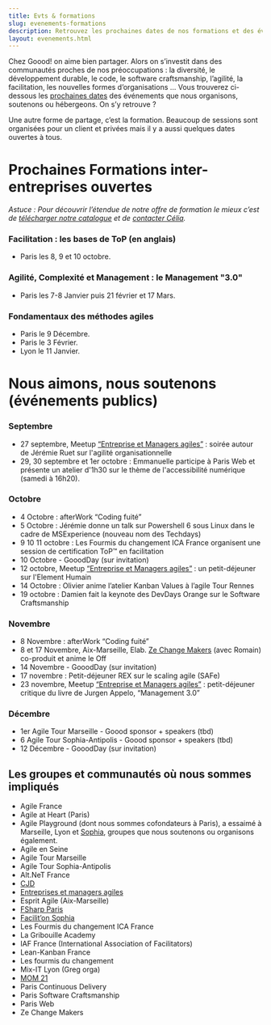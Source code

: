 ```yaml
---
title: Evts & formations
slug: evenements-formations
description: Retrouvez les prochaines dates de nos formations et des événements ouverts au public où vous pouvez nous rencontrer.
layout: evenements.html
---
```

Chez Goood! on aime bien partager. Alors on s’investit dans des communautés proches de nos préoccupations : la diversité, le développement durable, le code, le software craftsmanship, l’agilité, la facilitation, les nouvelles formes d’organisations …
Vous trouverez ci-dessous les [prochaines dates](#prochaines-dates) des événements que nous organisons, soutenons ou hébergeons. On s’y retrouve ?

Une autre forme de partage, c’est la formation. Beaucoup de sessions sont organisées pour un client et privées mais il y a aussi quelques dates ouvertes à tous. 

# Prochaines Formations inter-entreprises ouvertes #

*Astuce : Pour découvrir l’étendue de notre offre de formation le mieux c’est de [télécharger notre catalogue](http://www.goood.pro/files/catalogue-formations-goood.pdf) et de [contacter Célia](formation@goood.pro).* 

### Facilitation : les bases de ToP (en anglais) ###
* Paris les 8, 9 et 10 octobre.

### Agilité, Complexité et Management : le Management "3.0" ###
* Paris les 7-8 Janvier puis 21 février et 17 Mars.

### Fondamentaux des méthodes agiles ###
* Paris le 9 Décembre.
* Paris le 3 Février.
* Lyon le 11 Janvier.

<a name="prochaines-dates"></a>
# Nous aimons, nous soutenons (événements publics) #

### Septembre ###
* 27 septembre, Meetup [“Entreprise et Managers agiles”](http://www.meetup.com/fr-FR/entreprise-agile) : soirée autour de Jérémie Ruet sur l'agilité organisationnelle
* 29, 30 septembre et 1er octobre : Emmanuelle participe à Paris Web et présente un atelier d'1h30 sur le thème de l'accessibilité numérique (samedi à 16h20).

### Octobre ###
* 4 Octobre : afterWork “Coding fuité”
* 5 Octobre : Jérémie donne un talk sur Powershell 6 sous Linux dans le cadre de MSExperience (nouveau nom des Techdays)
* 9 10 11 octobre : Les Fourmis du changement ICA France organisent une session de certification ToP&trade; en facilitation
* 10 Octobre - GooodDay (sur invitation)
* 12 octobre, Meetup [“Entreprise et Managers agiles”](http://www.meetup.com/fr-FR/entreprise-agile) : un petit-déjeuner sur l'Element Humain
* 14 Octobre : Olivier anime l’atelier Kanban Values à l’agile Tour Rennes
* 19 octobre : Damien fait la keynote des DevDays Orange sur le Software Craftsmanship

### Novembre ###
* 8 Novembre : afterWork “Coding fuité”
* 8 et 17 Novembre, Aix-Marseille, Elab. [Ze Change Makers](http://zechangemakers.com) (avec Romain) co-produit et anime le Off
* 14 Novembre - GooodDay (sur invitation)
* 17 novembre : Petit-déjeuner REX sur le scaling agile (SAFe)
* 23 novembre, Meetup [“Entreprise et Managers agiles”](http://www.meetup.com/fr-FR/entreprise-agile) : petit-déjeuner critique du livre de Jurgen Appelo, “Management 3.0”

### Décembre ###
* 1er Agile Tour Marseille - Goood sponsor + speakers (tbd)
* 6 Agile Tour Sophia-Antipolis - Goood sponsor + speakers (tbd)
* 12 Décembre - GooodDay (sur invitation)

## Les groupes et communautés où nous sommes impliqués ##
* Agile France 
* Agile at Heart (Paris)
* Agile Playground (dont nous sommes cofondateurs à Paris), a essaimé à Marseille, Lyon et [Sophia](http://www.meetup.com/Agile-Play-Ground/), groupes que nous soutenons ou organisons également.
* Agile en Seine
* Agile Tour Marseille
* Agile Tour Sophia-Antipolis
* Alt.NeT France
* [CJD](http://www.cjd.net)
* [Entreprises et managers agiles](http://www.meetup.com/fr-FR/entreprise-agile/)
* Esprit Agile (Aix-Marseille)
* [FSharp Paris](https://fsharpparis.github.io/)
* [Facilit’on Sophia](http://www.meetup.com/FacilitON/)  
* Les Fourmis du changement ICA France
* La Gribouille Academy
* IAF France (International Association of Facilitators)
* Lean-Kanban France
* Les fourmis du changement
* Mix-IT Lyon (Greg orga)
* [MOM 21](http://www.mom21.org/)
* Paris Continuous Delivery 
* Paris Software Craftsmanship
* Paris Web
* Ze Change Makers